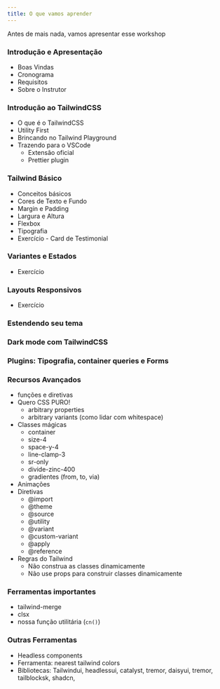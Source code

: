 ```yaml
---
title: O que vamos aprender
---
```


Antes de mais nada, vamos apresentar esse workshop

### Introdução e Apresentação

- Boas Vindas
- Cronograma
- Requisitos
- Sobre o Instrutor

### Introdução ao TailwindCSS

- O que é o TailwindCSS
- Utility First
- Brincando no Tailwind Playground
- Trazendo para o VSCode
  - Extensão oficial
  - Prettier plugin

### Tailwind Básico

- Conceitos básicos
- Cores de Texto e Fundo
- Margin e Padding
- Largura e Altura
- Flexbox
- Tipografia
- Exercício - Card de Testimonial

### Variantes e Estados

- Exercício

### Layouts Responsivos

- Exercício

### Estendendo seu tema

### Dark mode com TailwindCSS

### Plugins: Tipografia, container queries e Forms

### Recursos Avançados

- funções e diretivas
- Quero CSS PURO!
  - arbitrary properties
  - arbitrary variants (como lidar com whitespace)
- Classes mágicas
  - container
  - size-4
  - space-y-4
  - line-clamp-3
  - sr-only
  - divide-zinc-400
  - gradientes (from, to, via)
- Animações
- Diretivas
  - @import
  - @theme
  - @source
  - @utility
  - @variant
  - @custom-variant
  - @apply
  - @reference
- Regras do Tailwind
  - Não construa as classes dinamicamente
  - Não use props para construir classes dinamicamente

### Ferramentas importantes

- tailwind-merge
- clsx
- nossa função utilitária (`cn()`)

### Outras Ferramentas

- Headless components
- Ferramenta: nearest tailwind colors
- Bibliotecas: Tailwindui, headlessui, catalyst, tremor, daisyui, tremor, tailblocksk, shadcn,
